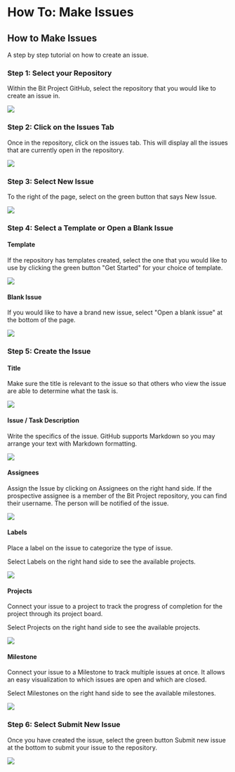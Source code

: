 # How To: Make Issues

## How to Make Issues

A step by step tutorial on how to create an issue. 

### Step 1: Select your Repository

Within the Bit Project GitHub, select the repository that you would like to create an issue in. 

![](../../.gitbook/assets/screen-shot-2020-04-04-at-4.28.58-pm.png)

### Step 2: Click on the Issues Tab

Once in the repository, click on the issues tab. This will display all the issues that are currently open in the repository. 

![](../../.gitbook/assets/screen-shot-2020-04-04-at-4.29.05-pm.png)

### Step 3: Select New Issue

To the right of the page, select on the green button that says New Issue. 

![](../../.gitbook/assets/screen-shot-2020-04-04-at-4.29.11-pm.png)

### Step 4: Select a Template or Open a Blank Issue

#### Template

If the repository has templates created, select the one that you would like to use by clicking the green button "Get Started" for your choice of template. 

![](../../.gitbook/assets/screen-shot-2020-04-04-at-4.40.44-pm.png)

#### Blank Issue

If you would like to have a brand new issue, select "Open a blank issue" at the bottom of the page. 

![](../../.gitbook/assets/screen-shot-2020-04-04-at-4.40.46-pm.png)

### Step 5: Create the Issue

#### Title

Make sure the title is relevant to the issue so that others who view the issue are able to determine what the task is. 

![](../../.gitbook/assets/screen-shot-2020-04-04-at-4.41.46-pm.png)

#### Issue / Task Description 

Write the specifics of the issue. GitHub supports Markdown so you may arrange your text with Markdown formatting. 

![](../../.gitbook/assets/screen-shot-2020-04-04-at-4.45.16-pm.png)

#### Assignees

Assign the Issue by clicking on Assignees on the right hand side. If the prospective assignee is a member of the Bit Project repository, you can find their username. The person will be notified of the issue. 

![](../../.gitbook/assets/screen-shot-2020-04-04-at-4.45.22-pm.png)

#### Labels

Place a label on the issue to categorize the type of issue. 

Select Labels on the right hand side to see the available projects. 

![](../../.gitbook/assets/screen-shot-2020-04-04-at-4.45.30-pm.png)

#### Projects 

Connect your issue to a project to track the progress of completion for the project through its project board. 

Select Projects on the right hand side to see the available projects. 

![](../../.gitbook/assets/screen-shot-2020-04-04-at-4.45.38-pm.png)

#### Milestone

Connect your issue to a Milestone to track multiple issues at once. It allows an easy visualization to which issues are open and which are closed. 

Select Milestones on the right hand side to see the available milestones. 

![](../../.gitbook/assets/screen-shot-2020-04-04-at-4.45.59-pm.png)

### Step 6: Select Submit New Issue

Once you have created the issue, select the green button Submit new issue at the bottom to submit your issue to the repository. 

![](../../.gitbook/assets/screen-shot-2020-04-04-at-4.46.03-pm.png)

